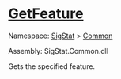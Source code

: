 # [GetFeature](./Signature-100663436.md)

Namespace: [SigStat]() > [Common](./../README.md)

Assembly: SigStat.Common.dll

Gets the specified feature.
